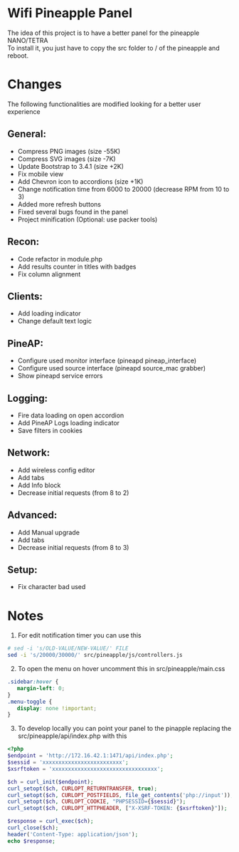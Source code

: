 # Wifi Pineapple Panel

The idea of this project is to have a better panel for the pineapple NANO/TETRA  
To install it, you just have to copy the src folder to / of the pineapple and reboot.


# Changes

The following functionalities are modified looking for a better user experience

## General:
 - Compress PNG images (size -55K)
 - Compress SVG images (size -7K)
 - Update Bootstrap to 3.4.1 (size +2K)
 - Fix mobile view
 - Add Chevron icon to accordions (size +1K)
 - Change notification time from 6000 to 20000 (decrease RPM from 10 to 3)
 - Added more refresh buttons
 - Fixed several bugs found in the panel
 - Project minification (Optional: use packer tools)

## Recon:
 - Code refactor in module.php
 - Add results counter in titles with badges
 - Fix column alignment

## Clients:
 - Add loading indicator
 - Change default text logic

## PineAP:
 - Configure used monitor interface (pineapd pineap_interface)
 - Configure used source interface (pineapd source_mac grabber)
 - Show pineapd service errors

## Logging:
 - Fire data loading on open accordion
 - Add PineAP Logs loading indicator
 - Save filters in cookies

## Network:
 - Add wireless config editor
 - Add tabs
 - Add Info block
 - Decrease initial requests (from 8 to 2)

## Advanced:
 - Add Manual upgrade
 - Add tabs
 - Decrease initial requests (from 8 to 3)

## Setup:
 - Fix character bad used


# Notes

 1. For edit notification timer you can use this
 ```bash
 # sed -i 's/OLD-VALUE/NEW-VALUE/' FILE
 sed -i 's/20000/30000/' src/pineapple/js/controllers.js
```

 2. To open the menu on hover uncomment this in src/pineapple/main.css
 ```css
.sidebar:hover {
	margin-left: 0;
}
.menu-toggle {
	display: none !important;
}
```

3. To develop locally you can point your panel to the pinapple replacing the src/pineapple/api/index.php with this
 ```php
<?php
$endpoint = 'http://172.16.42.1:1471/api/index.php';
$sessid = 'xxxxxxxxxxxxxxxxxxxxxxxxx';
$xsrftoken = 'xxxxxxxxxxxxxxxxxxxxxxxxxxxxxxxxx';

$ch = curl_init($endpoint);
curl_setopt($ch, CURLOPT_RETURNTRANSFER, true);
curl_setopt($ch, CURLOPT_POSTFIELDS, file_get_contents('php://input'));
curl_setopt($ch, CURLOPT_COOKIE, "PHPSESSID={$sessid}");
curl_setopt($ch, CURLOPT_HTTPHEADER, ["X-XSRF-TOKEN: {$xsrftoken}"]);

$response = curl_exec($ch);
curl_close($ch);
header('Content-Type: application/json');
echo $response;
```
